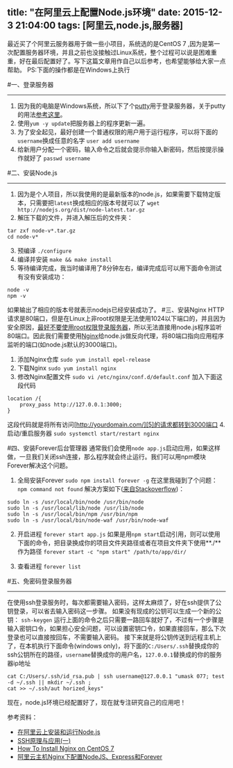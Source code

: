 title: "在阿里云上配置Node.js环境"
date: 2015-12-3 21:04:00
tags: [阿里云,node.js,服务器]
---

最近买了个阿里云服务器用于做一些小项目，系统选的是CentOS 7 ,因为是第一次配置服务器环境，并且之前也没接触过Linux系统，整个过程可以说是困难重重，好在最后配置好了。写下这篇文章用作自己以后参考，也希望能够给大家一点帮助。
PS:下面的操作都是在Windows上执行
<!--more-->
#一、登录服务器


----------


1. 因为我的电脑是Windows系统，所以下了个[putty][1]用于登录服务器，关于putty的用法[参考这里][2]。
2. 使用`yum -y update`把服务器上的程序更新一遍。
3. 为了安全起见，最好创建一个普通权限的用户用于运行程序，可以将下面的`username`换成任意的名字
`user add username`
4. 给新用户分配一个密码，输入命令之后就会提示你输入新密码，然后按提示操作就好了
`passwd username`

#二、安装Node.js


----------


1. 因为是个人项目，所以我使用的是最新版本的node.js，如果需要下载特定版本，只需要把`latest`换成相应的版本号就可以了
`wget http://nodejs.org/dist/node-latest.tar.gz`
2. 解压下载的文件，并进入解压后的文件夹：
```
tar zxf node-v*.tar.gz 
cd node-v* 
```
3. 预编译
`./configure`
4. 编译并安装
`make && make install`
5. 等待编译完成，我当时编译用了8分钟左右，编译完成后可以用下面命令测试有没有安装成功：
```
node -v
npm -v
```
如果输出了相应的版本号就表示nodejs已经安装成功了。
#三、安装Nginx
HTTP请求是80端口，但是在Linux上非root权限是无法使用1024以下端口的，并且因为安全原因，[最好不要使用root权限登录服务器][3]，所以无法直接用node.js程序监听80端口。因此我们需要使用[Nginx][4]给node.js做反向代理，将80端口指向应用程序监听的端口(如node.js默认的3000端口)。
1. 添加Nginx仓库
`sudo yum install epel-release`
2. 下载Nginx
`sudo yum install nginx`
3. 修改Nginx配置文件
`sudo vi /etc/nginx/conf.d/default.conf`
加入下面这段代码
```
location /{
    proxy_pass http://127.0.0.1:3000;
}
```
这段代码就是将所有访问[http://yourdomain.com/][5]的请求都转到3000端口
4. 启动/重启服务器
`sudo systemctl start/restart nginx`

#四、安装Forever后台管理器
通常我们会使用`node app.js`启动应用，如果这样做，一旦我们关闭ssh连接，那么程序就会终止运行。我们可以用npm模块Forever解决这个问题。
1. 全局安装Forever
`sudo npm install forever -g`
在这里我碰到了个问题：`npm command not found`
解决方案如下([来自Stackoverflow][6])：
```
sudo ln -s /usr/local/bin/node /usr/bin/node
sudo ln -s /usr/local/lib/node /usr/lib/node
sudo ln -s /usr/local/bin/npm /usr/bin/npm
sudo ln -s /usr/local/bin/node-waf /usr/bin/node-waf
```
2. 开启进程
`forever start app.js`
如果是用`npm start`启动引用，则可以使用下面的命令，把目录换成你的项目文件夹路径或者在项目文件夹下使用**./**作为路径
`forever start -c "npm start" /path/to/app/dir/`

3. 查看进程
`forever list`

#五、免密码登录服务器


----------


在使用ssh登录服务时，每次都需要输入密码，这样太麻烦了，好在ssh提供了公钥登录，可以省去输入密码这一步骤。
如果没有现成的公钥可以生成一个新的公钥：
`ssh-keygen`
运行上面的命令之后只需要一路回车就好了，不过有一个步骤是输入密钥口令，如果担心安全问题，可以设置密钥口令，如果直接回车，那么下次登录也可以直接按回车，不需要输入密码。
接下来就是将公钥传送到远程主机上了，在本机执行下面命令(windows only)，将下面的`C:/Users/.ssh`替换成你的ssh公钥所在的路径，`username`替换成你的用户名，`127.0.0.1`替换成的你的服务器ip地址
```
cat C:/Users/.ssh/id_rsa.pub | ssh username@127.0.0.1 "umask 077; test -d ~/.ssh || mkdir ~/.ssh ;
cat >> ~/.ssh/aut horized_keys"
```
现在，node.js环境已经配置好了，现在就专注研究自己的应用吧！

参考资料：

 - [在阿里云上安装和运行Node.js][7]
 - [SSH原理与应用(一)][8]
 - [How To Install Nginx on CentOS 7][9]
 - [阿里云主机Nginx下配置NodeJS、Express和Forever][10]


  [1]: http://www.chiark.greenend.org.uk/~sgtatham/putty/download.html
  [2]: http://www.putty.ws/Putty-wanquanshiyong
  [3]: http://askubuntu.com/questions/16178/why-is-it-bad-to-login-as-root
  [4]: http://nginx.org/en/
  [5]: #
  [6]: http://stackoverflow.com/questions/4976658/on-ec2-sudo-node-command-not-found-but-node-without-sudo-is-ok
  [7]: http://bbs.aliyun.com/read/146189.html
  [8]: http://www.ruanyifeng.com/blog/2011/12/ssh_remote_login.html
  [9]: https://www.digitalocean.com/community/tutorials/how-to-install-nginx-on-centos-7
  [10]: https://cnodejs.org/topic/5059ce39fd37ea6b2f07e1a3